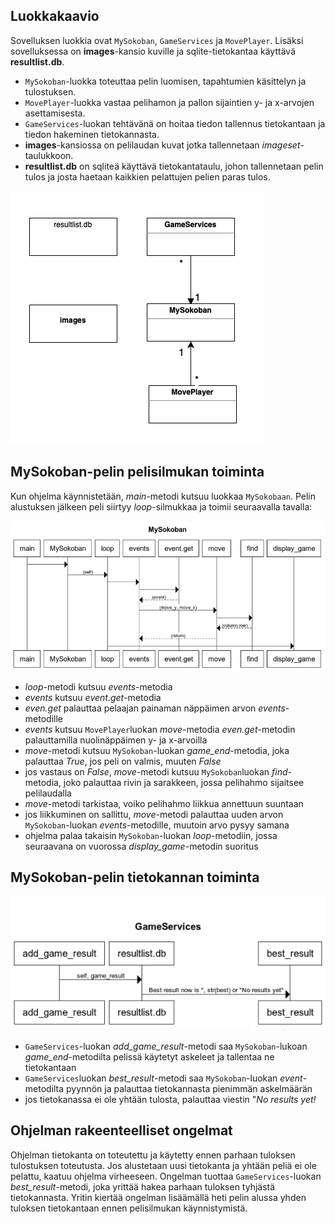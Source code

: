 ## Luokkakaavio ##
Sovelluksen luokkia ovat `MySokoban`, `GameServices` ja `MovePlayer`. Lisäksi sovelluksessa on **images**-kansio kuville ja sqlite-tietokantaa käyttävä **resultlist.db**. 
- `MySokoban`-luokka toteuttaa pelin luomisen, tapahtumien käsittelyn ja tulostuksen.
- `MovePlayer`-luokka vastaa pelihamon ja pallon sijaintien y- ja x-arvojen asettamisesta.
- `GameServices`-luokan tehtävänä on hoitaa tiedon tallennus tietokantaan ja tiedon hakeminen tietokannasta.
- **images**-kansiossa on pelilaudan kuvat jotka tallennetaan *imageset*-taulukkoon.
- **resultlist.db** on sqliteä käyttävä tietokantataulu, johon tallennetaan pelin tulos ja josta haetaan kaikkien pelattujen pelien paras tulos.

![Luokkakaavio](https://github.com/SaNi19/ot-harjoitustyo/blob/master/Luokkakaavio.png)

## MySokoban-pelin pelisilmukan toiminta ##
Kun ohjelma käynnistetään, *main*-metodi kutsuu luokkaa `MySokobaan`. Pelin alustuksen jälkeen peli siirtyy *loop*-silmukkaa ja toimii seuraavalla tavalla:

![Sekvenssikaavio](https://github.com/SaNi19/ot-harjoitustyo/blob/master/game-app/dokumentaatio/MySokoban_sekvenssikaavio.png)
- *loop*-metodi kutsuu *events*-metodia
- *events* kutsuu *event.get*-metodia
- *even.get* palauttaa pelaajan painaman näppäimen arvon *events*-metodille
- *events* kutsuu `MovePlayer`luokan *move*-metodia *even.get*-metodin palauttamilla nuolinäppäimen y- ja x-arvoilla
- *move*-metodi kutsuu `MySokoban`-luokan *game_end*-metodia, joka palauttaa *True*, jos peli on valmis, muuten *False*
- jos vastaus on *False*, *move*-metodi kutsuu `MySokoban`luokan *find*-metodia, joko palauttaa rivin ja sarakkeen, jossa pelihahmo sijaitsee pelilaudalla
- *move*-metodi tarkistaa, voiko pelihahmo liikkua annettuun suuntaan
- jos liikkuminen on sallittu, *move*-metodi palauttaa uuden arvon `MySokoban`-luokan *events*-metodille, muutoin arvo pysyy samana
- ohjelma palaa takaisin `MySokoban`-luokan *loop*-metodiin, jossa seuraavana on vuorossa *display_game*-metodin suoritus

## MySokoban-pelin tietokannan toiminta ##

![GameServices-sekvenssikaavio](https://github.com/SaNi19/ot-harjoitustyo/blob/master/GameServices%20sekvenssikaavio.png)
- `GameServices`-luokan *add_game_result*-metodi saa `MySokoban`-lukoan *game_end*-metodilta pelissä käytetyt askeleet ja tallentaa ne tietokantaan
- `GameServices`luokan *best_result*-metodi saa `MySokoban`-luokan *event*-metodilta pyynnön ja palauttaa tietokannasta pienimmän askelmäärän
- jos tietokanassa ei ole yhtään tulosta, palauttaa viestin "*No results yet!*

## Ohjelman rakeenteelliset ongelmat ##

Ohjelman tietokanta on toteutettu ja käytetty ennen parhaan tuloksen tulostuksen toteutusta. Jos alustetaan uusi tietokanta ja yhtään peliä ei ole pelattu, kaatuu ohjelma virheeseen. Ongelman tuottaa `GameServices`-luokan *best_result*-metodi, joka yrittää hakea parhaan tuloksen tyhjästä tietokannasta. Yritin kiertää ongelman lisäämällä heti pelin alussa yhden tuloksen tietokantaan ennen pelisilmukan käynnistymistä.
